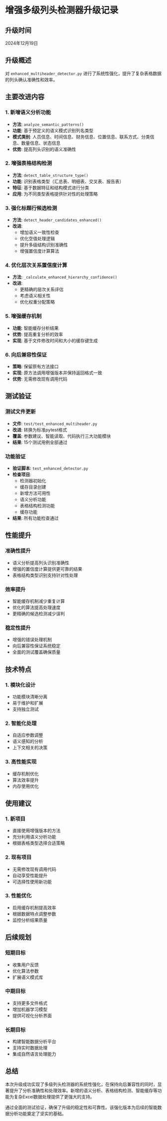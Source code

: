 # 增强多级列头检测器升级记录

## 升级时间
2024年12月19日

## 升级概述
对 `enhanced_multiheader_detector.py` 进行了系统性强化，提升了复杂表格数据的列头确认准确性和效率。

## 主要改进内容

### 1. 新增语义分析功能
- **方法**: `analyze_semantic_patterns()`
- **功能**: 基于预定义的语义模式识别列名类型
- **模式类别**: 人员信息、时间信息、财务信息、位置信息、联系方式、分类信息、数量信息、状态信息
- **优势**: 提高列头识别的语义准确性

### 2. 增强表格结构检测
- **方法**: `detect_table_structure_type()`
- **功能**: 识别表格类型（汇总表、明细表、交叉表、报告表）
- **特征**: 基于数据特征和结构模式进行分类
- **应用**: 为不同类型表格提供针对性的处理策略

### 3. 强化标题行候选检测
- **方法**: `detect_header_candidates_enhanced()`
- **改进**: 
  - 增加语义一致性检查
  - 优化空值处理逻辑
  - 提升多级结构识别准确性
  - 增强置信度计算算法

### 4. 优化层次关系置信度计算
- **方法**: `_calculate_enhanced_hierarchy_confidence()`
- **改进**:
  - 更精确的层次关系评估
  - 考虑语义相关性
  - 优化权重分配策略

### 5. 增强缓存机制
- **功能**: 智能缓存分析结果
- **优势**: 提高重复分析的效率
- **实现**: 基于文件修改时间和大小的缓存键生成

### 6. 向后兼容性保证
- **策略**: 保留原有方法接口
- **实现**: 原方法调用增强版本并保持返回格式一致
- **优势**: 无需修改现有调用代码

## 测试验证

### 测试文件更新
- **文件**: `test/test_enhanced_multiheader.py`
- **改进**: 转换为标准pytest格式
- **覆盖**: 参数建议、智能读取、代码执行三大功能模块
- **结果**: 15个测试用例全部通过

### 功能验证
- **验证脚本**: `test_enhanced_detector.py`
- **检查项目**:
  - 检测器初始化
  - 缓存目录创建
  - 新增方法可用性
  - 语义分析功能
  - 表格结构检测功能
  - 缓存功能
- **结果**: 所有功能检查通过

## 性能提升

### 准确性提升
- 语义分析提高列头识别准确性
- 增强的置信度计算提供更可靠的结果
- 表格结构类型识别支持针对性处理

### 效率提升
- 智能缓存机制减少重复计算
- 优化的算法提高处理速度
- 更精确的候选检测减少误判

### 稳定性提升
- 增强的错误处理机制
- 向后兼容性保证系统稳定
- 全面的测试覆盖确保质量

## 技术特点

### 1. 模块化设计
- 功能模块清晰分离
- 易于维护和扩展
- 支持独立测试

### 2. 智能化处理
- 自适应参数调整
- 语义感知的分析
- 上下文相关的决策

### 3. 高性能实现
- 缓存机制优化
- 算法效率提升
- 内存使用优化

## 使用建议

### 1. 新项目
- 直接使用增强版本的方法
- 充分利用语义分析功能
- 根据表格类型选择合适策略

### 2. 现有项目
- 无需修改现有调用代码
- 自动享受性能提升
- 可选择性使用新功能

### 3. 性能优化
- 启用缓存机制提高效率
- 根据数据特点调整参数
- 监控分析结果质量

## 后续规划

### 短期目标
- 收集用户反馈
- 优化算法参数
- 扩展语义模式库

### 中期目标
- 支持更多文件格式
- 增加机器学习模型
- 提供可视化分析界面

### 长期目标
- 构建智能数据分析平台
- 支持实时数据处理
- 集成自然语言处理能力

## 总结

本次升级成功实现了多级列头检测器的系统性强化，在保持向后兼容性的同时，显著提升了分析准确性和处理效率。新增的语义分析、表格结构检测、智能缓存等功能为复杂Excel数据处理提供了更强大的支持。

通过全面的测试验证，确保了升级的稳定性和可靠性。该强化版本为后续的智能数据分析功能奠定了坚实的基础。